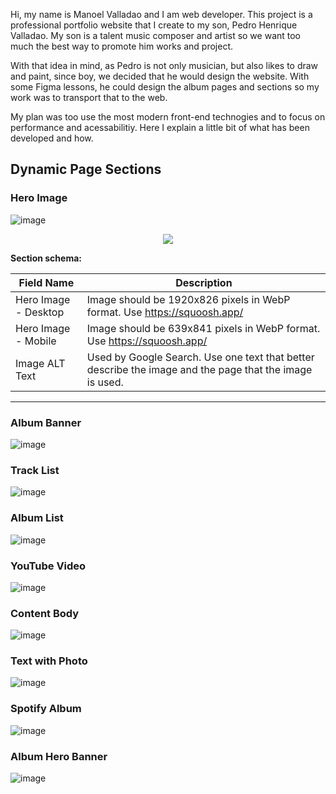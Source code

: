 Hi, my name is Manoel Valladao and I am web developer. This project is a professional portfolio website that I create to my son, Pedro Henrique Valladao. My son is a talent music composer and artist so we want too much the best way to promote him works and project.

With that idea in mind, as Pedro is not only musician, but also likes to draw and paint, since boy, we decided that he would design the website. With some Figma lessons, he could design the album pages and sections so my work was to transport that to the web.

My plan was too use the most modern front-end technogies and to focus on performance and acessabilitiy. Here I explain a little bit of what has been developed and how.

## Dynamic Page Sections

### Hero Image
![image](https://user-images.githubusercontent.com/527135/224485024-7848baf9-fdde-4eb6-8363-c4c3e68368e4.png)
<p align="center">
  <img src="https://user-images.githubusercontent.com/527135/224550432-6935bb53-8255-4993-a33c-a9b95a3ba277.png"
</p>
  
**Section schema:**

| Field Name  | Description |
| ------------- | ------------- |
| Hero Image - Desktop | Image should be 1920x826 pixels in WebP format. Use https://squoosh.app/  |
| Hero Image - Mobile  | Image should be 639x841 pixels in WebP format. Use https://squoosh.app/  |
| Image ALT Text | Used by Google Search. Use one text that better describe the image and the page that the image is used. |

---

### Album Banner
![image](https://user-images.githubusercontent.com/527135/224485147-ac0b1c50-3cd7-4a48-94d8-51a2677106a9.png)


### Track List
![image](https://user-images.githubusercontent.com/527135/224485227-b89e0827-26db-440b-9ac9-38964864cc56.png)


### Album List
![image](https://user-images.githubusercontent.com/527135/224485272-dca878ba-c429-4913-ad87-61f16e35b4e0.png)


### YouTube Video
![image](https://user-images.githubusercontent.com/527135/224543843-d72d5531-bd85-48e6-b336-f6e5decb07df.png)


### Content Body
![image](https://user-images.githubusercontent.com/527135/224543963-b7eca12a-622d-4f0a-83e9-113ba3f273fe.png)


### Text with Photo
![image](https://user-images.githubusercontent.com/527135/224544012-a137adaa-b35f-44ae-9569-f670ed0d3da6.png)


### Spotify Album
![image](https://user-images.githubusercontent.com/527135/224544040-ffa4a7d8-6635-481c-b941-1c6936e0f458.png)


### Album Hero Banner
![image](https://user-images.githubusercontent.com/527135/224544087-e54c432e-f8ac-497d-9740-546eebb40eea.png)
